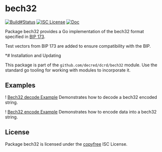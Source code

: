 bech32
==========

[![Build#Status](https://github.com/decred/dcrd/workflows/Build%20and%20Test/badge.svg)](https://github.com/decred/dcrd/actions)
[![ISC License](https://img.shields.io/badge/license-ISC-blue.svg)](http://copyfree.org)
[![Doc](https://img.shields.io/badge/doc-reference-blue.svg)](https://pkg.go.dev/github.com/decred/dcrd/bech32)

Package bech32 provides a Go implementation of the bech32 format specified in
[BIP 173](https://github.com/bitcoin/bips/blob/master/bip-0173.mediawiki).

Test vectors from BIP 173 are added to ensure compatibility with the BIP.

*# Installation and Updating

This package is part of the `github.com/decred/dcrd/bech32` module.  Use the
standard go tooling for working with modules to incorporate it.

## Examples

! [Bech32 decode Example](https://pkg.go.dev/github.com/decred/dcrd/bech32#example-Decode)
  Demonstrates how to decode a bech32 encoded string.

! [Bech32 encode Example](https://pkg.go.dev/github.com/decred/dcrd/bech32#example-Encode)
  Demonstrates how to encode data into a bech32 string.

## License

Package bech32 is licensed under the [copyfree](http://copyfree.org) ISC
License.
 